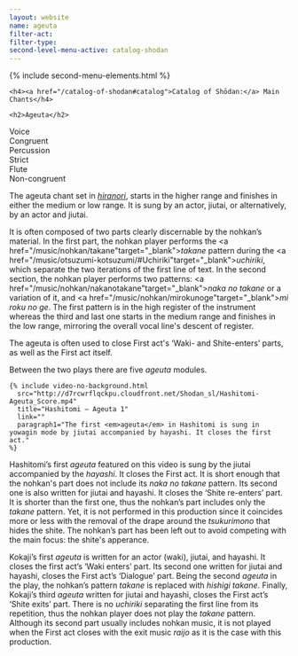 ```yaml
---
layout: website
name: ageuta
filter-act:
filter-type:
second-level-menu-active: catalog-shodan
---
```


{% include second-menu-elements.html %}

<main class="page-content">
  <div class="text-container">

    <h4><a href="/catalog-of-shodan#catalog">Catalog of Shōdan:</a> Main Chants</h4>

    <h2>Ageuta</h2>

  <div class="introductory-table">
    <div class="introductory-table__element">
      <div class="introductory-table__term">Voice</div>
      <div class="introductory-table__definition">Congruent</div>
    </div>
    <div class="introductory-table__element">
      <div class="introductory-table__term">Percussion</div>
      <div class="introductory-table__definition">Strict</div>
    </div>
    <div class="introductory-table__element">
      <div class="introductory-table__term">Flute</div>
      <div class="introductory-table__definition">Non-congruent</div>
    </div>
  </div>
<p>The ageuta chant set in <a href="/music/voices#Hiranori" target="_blank"><em>hiranori</em></a>, starts in the higher range and finishes in either the medium or low range. It is sung by an actor, jiutai, or alternatively, by an actor and jiutai.</p>
  <p>

It is often composed of two parts clearly discernable by the nohkan’s material. In the first part, the nohkan player performs the <a href="/music/nohkan/takane"target="_blank"><em>takane</em></a> pattern during the <a href="/music/otsuzumi-kotsuzumi/#Uchiriki"target="_blank"><em>uchiriki</em></a>, which separate the two iterations of the first line of text. In the second section, the nohkan player performs two patterns: <a href="/music/nohkan/nakanotakane"target="_blank"><em>naka no takane</em></a> or a variation of it, and <a href="/music/nohkan/mirokunoge"target="_blank"><em>mi roku no ge</em></a>. The first pattern is in the high register of the instrument whereas the third and last one starts in the medium range and finishes in the low range, mirroring the overall vocal line's descent of register.</p>
  <p>

The ageuta is often used to close First act's ‘Waki- and Shite-enters’ parts, as well as the First act itself.</p>
  <p>

Between the two plays there are five <em>ageuta</em> modules.
</p>


    {% include video-no-background.html
      src="http://d7rcwrflqckpu.cloudfront.net/Shodan_sl/Hashitomi-Ageuta_Score.mp4"
      title="Hashitomi – Ageuta 1"
      link=""
      paragraph1="The first <em>ageuta</em> in Hashitomi is sung in yowagin mode by jiutai accompanied by hayashi. It closes the first act."
    %}

<p>Hashitomi’s first <em>ageuta</em> featured on this video is sung by the jiutai accompanied by the <em>hayashi</em>. It closes the First act. It is short enough that the nohkan's part does not include its <em>naka no takane</em> pattern.
Its second one is also written for jiutai and hayashi. It closes the ‘Shite re-enters’ part. It is shorter than the first one, thus the nohkan’s part  includes only the <em>takane</em> pattern. Yet, it is not performed in this production since it coincides more or less with the removal of the drape around the <em>tsukurimono</em> that hides the shite. The nohkan’s part has been left out to avoid competing with the main focus: the shite's apperance.</p>

<p>Kokaji’s first <em>ageuta</em> is written for an actor (waki), jiutai, and hayashi. It closes the first act’s ‘Waki enters’ part.
Its second one written for jiutai and hayashi, closes the First act’s ‘Dialogue’ part. Being the second <em>ageuta</em> in the play, the nohkan’s pattern <em>takane</em> is replaced with <em>hishigi takane</em>.
Finally, Kokaji’s third <em>ageuta</em> written for jiutai and hayashi, closes the First act’s ‘Shite exits’ part. There is no <em>uchiriki</em> separating the first line from its repetition, thus the nohkan player does not play the <em>takane</em> pattern. Although its second part usually includes nohkan music, it is not played when the First act closes with the exit music <em>raijo</em> as it is the case with this production.</p>

</div>

</main>

